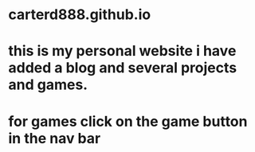 # carterd888.github.io

# this is my personal website i have added a blog and several projects and games.

# for games click on the game button in the nav bar
